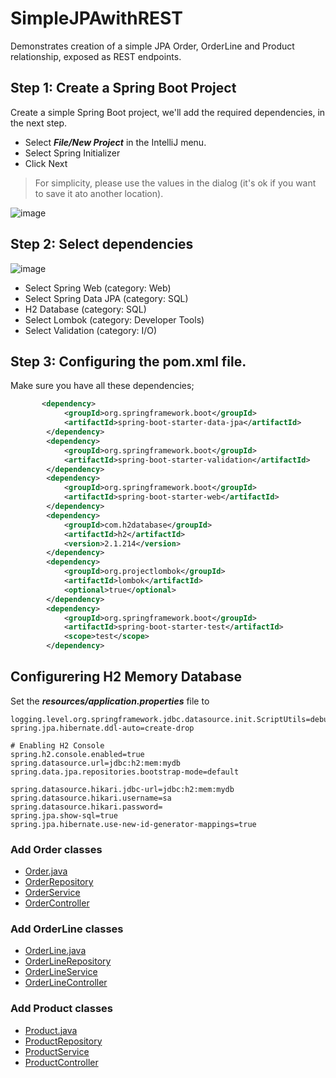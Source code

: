 # SimpleJPAwithREST
Demonstrates creation of a simple JPA Order, OrderLine and Product relationship, exposed as REST endpoints.

## Step 1: Create a Spring Boot Project
Create a simple Spring Boot project, we'll add the required dependencies, in the next step.

- Select ***File/New Project*** in the IntelliJ menu.
- Select Spring Initializer
- Click Next
> For simplicity, please use the values in the dialog (it's ok if you want to save it ato another location).

![image](https://user-images.githubusercontent.com/8819076/187045753-d8177225-8f3c-4e4e-8fd6-af4d7068f9ba.png)

## Step 2: Select dependencies

![image](https://user-images.githubusercontent.com/8819076/187045853-a906fd4e-7f89-4dad-9d3d-412ddae86083.png)

- Select Spring Web (category: Web)
- Select Spring Data JPA (category: SQL)
- H2 Database (category: SQL)
- Select Lombok (category: Developer Tools)
- Select Validation (category: I/O)

## Step 3: Configuring the pom.xml file.
Make sure you have all these dependencies;
```xml
       <dependency>
            <groupId>org.springframework.boot</groupId>
            <artifactId>spring-boot-starter-data-jpa</artifactId>
        </dependency>
        <dependency>
            <groupId>org.springframework.boot</groupId>
            <artifactId>spring-boot-starter-validation</artifactId>
        </dependency>
        <dependency>
            <groupId>org.springframework.boot</groupId>
            <artifactId>spring-boot-starter-web</artifactId>
        </dependency>
        <dependency>
            <groupId>com.h2database</groupId>
            <artifactId>h2</artifactId>
            <version>2.1.214</version>
        </dependency>
        <dependency>
            <groupId>org.projectlombok</groupId>
            <artifactId>lombok</artifactId>
            <optional>true</optional>
        </dependency>
        <dependency>
            <groupId>org.springframework.boot</groupId>
            <artifactId>spring-boot-starter-test</artifactId>
            <scope>test</scope>
        </dependency>
```
## Configurering H2 Memory Database
Set the ***resources/application.properties*** file to

```properties
logging.level.org.springframework.jdbc.datasource.init.ScriptUtils=debug
spring.jpa.hibernate.ddl-auto=create-drop

# Enabling H2 Console
spring.h2.console.enabled=true
spring.datasource.url=jdbc:h2:mem:mydb
spring.data.jpa.repositories.bootstrap-mode=default

spring.datasource.hikari.jdbc-url=jdbc:h2:mem:mydb
spring.datasource.hikari.username=sa
spring.datasource.hikari.password=
spring.jpa.show-sql=true
spring.jpa.hibernate.use-new-id-generator-mappings=true
```

### Add Order classes
- [Order.java](https://github.com/RonniKahalani/SimpleJPAwithREST/blob/master/src/main/java/com/example/demo/orderline/model/OrderLine.java)
- [OrderRepository](https://github.com/RonniKahalani/SimpleJPAwithREST/blob/master/src/main/java/com/example/demo/order/model/OrderRepository.java)
- [OrderService](https://github.com/RonniKahalani/SimpleJPAwithREST/blob/master/src/main/java/com/example/demo/order/service/OrderService.java)
- [OrderController](https://github.com/RonniKahalani/SimpleJPAwithREST/blob/master/src/main/java/com/example/demo/order/controller/OrderController.java)

### Add OrderLine classes
- [OrderLine.java](https://github.com/RonniKahalani/SimpleJPAwithREST/blob/master/src/main/java/com/example/demo/orderline/model/OrderLine.java)
- [OrderLineRepository](https://github.com/RonniKahalani/SimpleJPAwithREST/blob/master/src/main/java/com/example/demo/orderline/model/OrderlineRepository.java)
- [OrderLineService](https://github.com/RonniKahalani/SimpleJPAwithREST/blob/master/src/main/java/com/example/demo/orderline/service/OrderLineService.java)
- [OrderLineController](https://github.com/RonniKahalani/SimpleJPAwithREST/blob/master/src/main/java/com/example/demo/orderline/controller/OrderLineController.java)

### Add Product classes
- [Product.java](https://github.com/RonniKahalani/SimpleJPAwithREST/blob/master/src/main/java/com/example/demo/product/model/Product.java)
- [ProductRepository](https://github.com/RonniKahalani/SimpleJPAwithREST/blob/master/src/main/java/com/example/demo/product/model/ProductRepository.java)
- [ProductService](https://github.com/RonniKahalani/SimpleJPAwithREST/blob/master/src/main/java/com/example/demo/product/service/ProductService.java)
- [ProductController](https://github.com/RonniKahalani/SimpleJPAwithREST/blob/master/src/main/java/com/example/demo/product/controller/ProductController.java)

